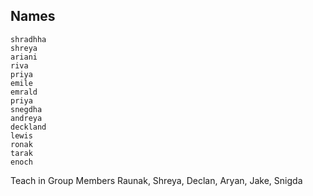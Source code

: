 ## Names 
	shradhha
	shreya
	ariani
	riva
	priya
	emile
	emrald
	priya
	snegdha
	andreya
	deckland
	lewis
	ronak
	tarak
	enoch

Teach in Group Members
Raunak, Shreya, Declan, Aryan, Jake, Snigda